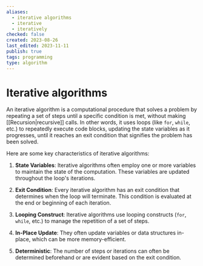 ```yaml
---
aliases:
  - iterative algorithms
  - iterative
  - iteratively
checked: false
created: 2023-08-26
last_edited: 2023-11-11
publish: true
tags: programming
type: algorithm
---
```

# Iterative algorithms

An iterative algorithm is a computational procedure that solves a problem by repeating a set of steps until a specific condition is met, without making [[Recursion|recursive]] calls. In other words, it uses loops (like `for`, `while`, etc.) to repeatedly execute code blocks, updating the state variables as it progresses, until it reaches an exit condition that signifies the problem has been solved.

Here are some key characteristics of iterative algorithms:

1. **State Variables**: Iterative algorithms often employ one or more variables to maintain the state of the computation. These variables are updated throughout the loop's iterations.

2. **Exit Condition**: Every iterative algorithm has an exit condition that determines when the loop will terminate. This condition is evaluated at the end or beginning of each iteration.

3. **Looping Construct**: Iterative algorithms use looping constructs (`for`, `while`, etc.) to manage the repetition of a set of steps.

4. **In-Place Update**: They often update variables or data structures in-place, which can be more memory-efficient.

5. **Deterministic**: The number of steps or iterations can often be determined beforehand or are evident based on the exit condition.
